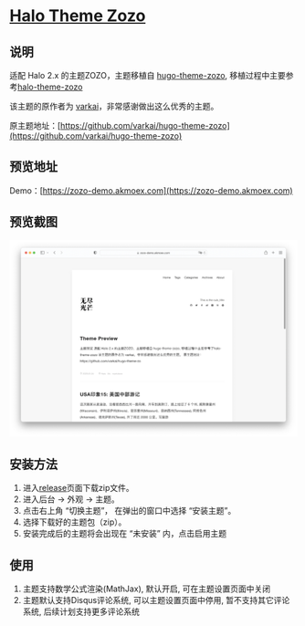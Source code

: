 <h1><a href="https://github.com/AKmoex/theme-zozo" target="_blank">Halo Theme Zozo</a></h1>

## 说明

适配 Halo 2.x 的主题ZOZO，主题移植自 [hugo-theme-zozo](https://github.com/PCDotFan/Aragaki), 移植过程中主要参考[halo-theme-zozo](https://github.com/halo-dev/halo-theme-zozo)

该主题的原作者为 [varkai](https://github.com/varkai)，非常感谢做出这么优秀的主题。

原主题地址：[https://github.com/varkai/hugo-theme-zozo](https://github.com/varkai/hugo-theme-zozo)

## 预览地址

Demo：[https://zozo-demo.akmoex.com](https://zozo-demo.akmoex.com)

## 预览截图

![screenshot.jpg](./screenshot.png)


## 安装方法

1. 进入[release](https://github.com/AKmoex/theme-zozo/releases)页面下载zip文件。
2. 进入后台 -> 外观 -> 主题。
3. 点击右上角 “切换主题”， 在弹出的窗口中选择 “安装主题”。
4. 选择下载好的主题包（zip）。
5. 安装完成后的主题将会出现在 “未安装” 内，点击启用主题

## 使用

1. 主题支持数学公式渲染(MathJax), 默认开启, 可在主题设置页面中关闭
2. 主题默认支持Disqus评论系统, 可以主题设置页面中停用, 暂不支持其它评论系统, 后续计划支持更多评论系统







